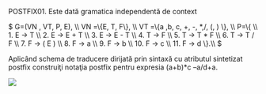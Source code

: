 POSTFIX01. Este dată gramatica independentă de context

$ G=(VN , VT, P, E), \\\\
VN  =\\{E, T, F\\},    \\\\
VT =\\{a ,b, c, +, -, *,/, (, ) \\},     \\\\
P=\\{ \\\\
    1. E → T         \\\\
    2. E → E + T     \\\\
    3. E → E - T    \\\\
    4. T → F    \\\\
    5. T → T * F  \\\\
    6. T → T / F    \\\\
    7. F → ( E )        \\\\
    8. F → a          \\\\
    9. F → b   \\\\
    10. F → c          \\\\
    11. F → d  \\}.\\\\
$

Aplicând schema de traducere dirijată prin sintaxă cu atributul sintetizat postfix construiţi notaţia postfix pentru expresia  (a+b)*c –a/d+a.

![](2.png)
